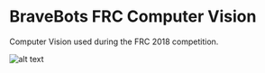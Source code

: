 # BraveBots FRC Computer Vision
Computer Vision used during the FRC 2018 competition.


![alt text](https://upload.wikimedia.org/wikipedia/en/thumb/7/7f/Blanchetlogo.png/200px-Blanchetlogo.png)



